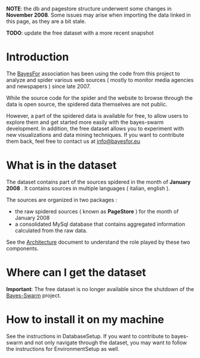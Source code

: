 **NOTE**: the db and pagestore structure underwent some changes in **November 2008**. Some issues may arise when importing the data linked in this page, as they are a bit stale.

**TODO**: update the free dataset with a more recent snapshot

# Introduction #

The [BayesFor](http://www.bayesfor.eu) association has been using the code from this project to analyze and spider various web sources ( mostly to monitor media agencies and newspapers ) since late 2007.

While the source code for the spider and the website to browse through the data is open source, the spidered data themselves are not public.

However, a part of the spidered data is available for free, to allow users to explore them and get started more easily with the bayes-swarm development. In addition, the free dataset allows you to experiment with new visualizations and data mining techniques. If you want to contribute them back, feel free to contact us at info@bayesfor.eu

# What is in the dataset #
The dataset contains part of the sources spidered in the month of **January 2008** . It contains sources in multiple languages ( italian, english ).

The sources are organized in two packages :
  * the raw spidered sources ( known as **PageStore** ) for the month of January 2008
  * a consolidated MySql database that contains aggregated information calculated from the raw data.

See the [Architecture](Architecture.md) document to understand the role played by these two components.

# Where can I get the dataset #

**Important**: The free dataset is no longer available since the shutdown of the [Bayes-Swarm](http://www.bayes-swarm.com) project.

# How to install it on my machine #

See the instructions in DatabaseSetup. If you want to contribute to bayes-swarm and not only navigate through the dataset, you may want to follow the instructions for EnvironmentSetup as well.